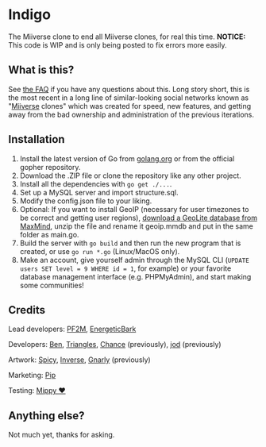 # Indigo
The Miiverse clone to end all Miiverse clones, for real this time. **NOTICE:** This code is WIP and is only being posted to fix errors more easily.
## What is this?
See [the FAQ](https://indigo.cafe/help/faq) if you have any questions about this. Long story short, this is the most recent in a long line of similar-looking social networks known as "[Miiverse](https://miiverse.nintendo.net/) clones" which was created for speed, new features, and getting away from the bad ownership and administration of the previous iterations.
## Installation
1. Install the latest version of Go from [golang.org](https://golang.org/dl/) or from the official gopher repository.
2. Download the .ZIP file or clone the repository like any other project.
3. Install all the dependencies with `go get ./...`.
4. Set up a MySQL server and import structure.sql.
5. Modify the config.json file to your liking.
6. Optional: If you want to install GeoIP (necessary for user timezones to be correct and getting user regions), [download a GeoLite database from MaxMind](https://geolite.maxmind.com/download/geoip/database/GeoLite2-City.tar.gz), unzip the file and rename it geoip.mmdb and put in the same folder as main.go.
7. Build the server with `go build` and then run the new program that is created, or use `go run *.go` (Linux/MacOS only).
8. Make an account, give yourself admin through the MySQL CLI (`UPDATE users SET level = 9 WHERE id = 1`, for example) or your favorite database management interface (e.g. PHPMyAdmin), and start making some communities!
## Credits
Lead developers: [PF2M](https://github.com/PF2M), [EnergeticBark](https://github.com/EnergeticBark)

Developers: [Ben](https://gitlab.com/benatpearl), [Triangles](https://oasis.100percentnig.ga/users/triangles.py), [Chance](https://github.com/SRGNation) (previously), [jod](https://github.com/men-who-breathe) (previously)

Artwork: [Spicy](https://oasis.100percentnig.ga/users/mario7in1), [Inverse](https://oasis.100percentnig.ga/users/Inverse), [Gnarly](https://cvd-revived.gq/) (previously)

Marketing: [Pip](https://github.com/Pikacraft64)

Testing: [Mippy ❤️](https://closed.pizza/users/Mippy)
## Anything else?
Not much yet, thanks for asking.
